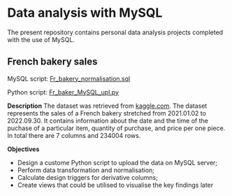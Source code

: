# Data analysis with MySQL 
The present repository contains personal data analysis projects completed with the use of MySQL.

## French bakery sales
MySQL script: [Fr_bakery_normalisation.sql](MySQL_projects/Fr_baker_upl_MySQL.py)

Python script: [Fr_baker_MySQL_upl.py](MySQL_projects/Fr_bakery_normalisation.sql)

**Description**
The dataset was retrieved from [kaggle.com](https://www.kaggle.com/datasets/matthieugimbert/french-bakery-daily-sales). 
The dataset represents the sales of a French bakery stretched from 2021.01.02 to 2022.09.30. It contains information about the date and the time of the puchase of a particular item, quantity of purchase, and price per one piece. In total there are 7 columns and 234004 rows. 

**Objectives**
* Design a custome Python script to upload the data on MySQL server;
* Perform data transformation and normalisation;
* Calculate design triggers for derivative columns;
* Create views that could be utilised to visualise the key findings later
